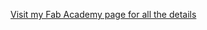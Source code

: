 [Visit my Fab Academy page for all the details](http://fabacademy.org/archives/2015/na/students/kennedy.erin/)

